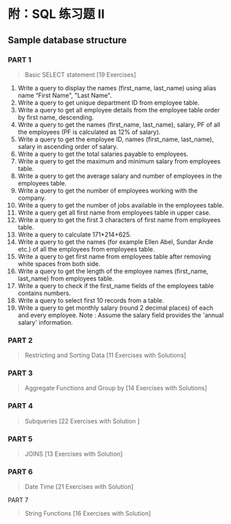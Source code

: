 # 附：SQL 练习题 II

## Sample database structure

### PART 1

> Basic SELECT statement \[19 Exercises\]

1. Write a query to display the names \(first\_name, last\_name\) using alias name “First Name", "Last Name".
2. Write a query to get unique department ID from employee table.
3. Write a query to get all employee details from the employee table order by first name, descending.
4. Write a query to get the names \(first\_name, last\_name\), salary, PF of all the employees \(PF is calculated as 12% of salary\).
5. Write a query to get the employee ID, names \(first\_name, last\_name\), salary in ascending order of salary.
6. Write a query to get the total salaries payable to employees.
7. Write a query to get the maximum and minimum salary from employees table.
8. Write a query to get the average salary and number of employees in the employees table.
9. Write a query to get the number of employees working with the company.
10. Write a query to get the number of jobs available in the employees table.
11. Write a query get all first name from employees table in upper case. 
12. Write a query to get the first 3 characters of first name from employees table.
13. Write a query to calculate 171\*214+625.
14. Write a query to get the names \(for example Ellen Abel, Sundar Ande etc.\) of all the employees from employees table. 
15. Write a query to get first name from employees table after removing white spaces from both side. 
16. Write a query to get the length of the employee names \(first\_name, last\_name\) from employees table.
17. Write a query to check if the first\_name fields of the employees table contains numbers.
18. Write a query to select first 10 records from a table.
19. Write a query to get monthly salary \(round 2 decimal places\) of each and every employee. Note : Assume the salary field provides the 'annual salary' information. 

### PART 2

> Restricting and Sorting Data \[11 Exercises with Solutions\]

### PART 3

> Aggregate Functions and Group by \[14 Exercises with Solutions\]

### PART 4

> Subqueries \[22 Exercises with Solution \]

### PART 5

> JOINS \[13 Exercises with Solution\]

### PART 6

> Date Time \[21 Exercises with Solution\]

PART 7

> String Functions \[16 Exercises with Solution\]



